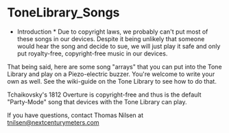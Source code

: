 # ToneLibrary_Songs
* Introduction *
Due to copyright laws, we probably can't put most of these songs in our devices. Despite it being unlikely that someone would hear the song and decide to
sue, we will just play it safe and only put royalty-free, copyright-free music in our devices.

That being said, here are some song "arrays" that you can put into the Tone Library and play on a Piezo-electric buzzer. You're welcome to write your own
as well. See the wiki-guide on the Tone Library to see how to do that.

Tchaikovsky's 1812 Overture is copyright-free and thus is the default "Party-Mode" song that devices with the Tone Library can play.

If you have questions, contact Thomas Nilsen at tnilsen@nextcenturymeters.com
